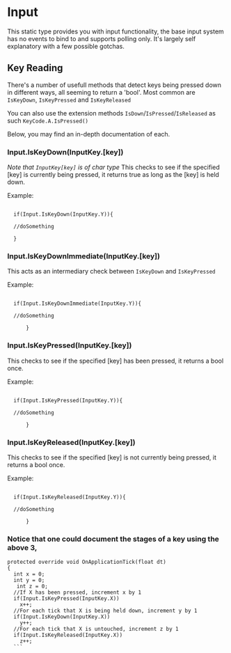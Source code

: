 # Input

This static type provides you with input functionality, the base input system has no events to bind to and supports polling only. It's largely self explanatory with a few possible gotchas.

## Key Reading

There's a number of usefull methods that detect keys being pressed down in different ways, all seeming to return a 'bool'. Most common are `IsKeyDown`, `IsKeyPressed` and `IsKeyReleased`

You can also use the extension methods `IsDown`/`IsPressed`/`IsReleased` as such `KeyCode.A.IsPressed()`

Below, you may find an in-depth documentation of each.

 ### Input.IsKeyDown(InputKey.[key])
  *Note that `InputKey[key]` is of char type*
  This checks to see if the specified [key] is currently being pressed, it returns true as long as the [key] is held down. 
   
  Example:
   
 ```
 
   if(Input.IsKeyDown(InputKey.Y)){
 
   //doSomething
  
   } 
 ```
        
 ### Input.IsKeyDownImmediate(InputKey.[key])
   This acts as an intermediary check between `IsKeyDown` and `IsKeyPressed`      
   
   Example:
   
  ```
  
    if(Input.IsKeyDownImmediate(InputKey.Y)){
    
    //doSomething
        
        }
  ```
        
 ### Input.IsKeyPressed(InputKey.[key])
  This checks to see if the specified [key] has been pressed, it returns a bool once. 
  
  Example:
  
  ```
  
    if(Input.IsKeyPressed(InputKey.Y)){
        
    //doSomething
        
        }
  ```
 ### Input.IsKeyReleased(InputKey.[key])
  This checks to see if the specified [key] is not currently being pressed, it returns a bool once. 
   
  Example:
  
  ```
  
    if(Input.IsKeyReleased(InputKey.Y)){
        
    //doSomething
        
        } 
  ```
 ### Notice that one could document the stages of a key using the above 3, 
  ```CSharp
  protected override void OnApplicationTick(float dt)
  {
    int x = 0;
    int y = 0;
     int z = 0;
    //If X has been pressed, increment x by 1
    if(Input.IsKeyPressed(InputKey.X))
      x++;
    //For each tick that X is being held down, increment y by 1
    if(Input.IsKeyDown(InputKey.X))
      y++;
    //For each tick that X is untouched, increment z by 1
    if(Input.IsKeyReleased(InputKey.X))
      z++;
    ```
